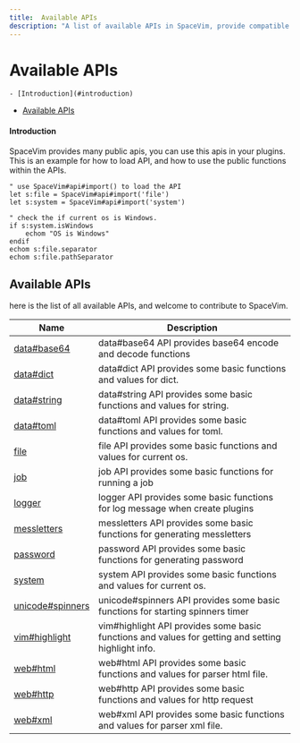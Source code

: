 ```yaml
---
title:  Available APIs
description: "A list of available APIs in SpaceVim, provide compatible functions for vim and neovim."
---
```


# Available APIs

<!-- vim-markdown-toc GFM -->

    - [Introduction](#introduction)
- [Available APIs](#available-apis)

<!-- vim-markdown-toc -->

#### Introduction

SpaceVim provides many public apis, you can use this apis in your plugins.
This is an example for how to load API, and how to use the public functions within the APIs.

```vim
" use SpaceVim#api#import() to load the API
let s:file = SpaceVim#api#import('file')
let s:system = SpaceVim#api#import('system')

" check the if current os is Windows.
if s:system.isWindows
    echom "OS is Windows"
endif
echom s:file.separator
echom s:file.pathSeparator
```

<!-- call SpaceVim#dev#api#update() -->

<!-- SpaceVim api list start -->

## Available APIs

here is the list of all available APIs, and welcome to contribute to SpaceVim.

| Name | Description |
| ---------- | ------------ |
| [data#base64](data/base64/)    |   data#base64 API provides base64 encode and decode functions | 
| [data#dict](data/dict/)    |   data#dict API provides some basic functions and values for dict. | 
| [data#string](data/string/)    |   data#string API provides some basic functions and values for string. | 
| [data#toml](data/toml/)    |   data#toml API provides some basic functions and values for toml. | 
| [file](file/)    |   file API provides some basic functions and values for current os. | 
| [job](job/)    |   job API provides some basic functions for running a job | 
| [logger](logger/)    |   logger API provides some basic functions for log message when create plugins | 
| [messletters](messletters/)    |   messletters API provides some basic functions for generating messletters | 
| [password](password/)    |   password API provides some basic functions for generating password | 
| [system](system/)    |   system API provides some basic functions and values for current os. | 
| [unicode#spinners](unicode/spinners/)    |   unicode#spinners API provides some basic functions for starting spinners timer | 
| [vim#highlight](vim/highlight/)    |   vim#highlight API provides some basic functions and values for getting and setting highlight info. | 
| [web#html](web/html/)    |   web#html API provides some basic functions and values for parser html file. | 
| [web#http](web/http/)    |   web#http API provides some basic functions and values for http request | 
| [web#xml](web/xml/)    |   web#xml API provides some basic functions and values for parser xml file. | 

<!-- SpaceVim api list end -->
